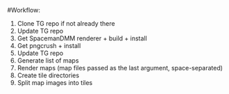 #Workflow:

1. Clone TG repo if not already there 
2. Update TG repo
3. Get SpacemanDMM renderer + build + install 
4. Get pngcrush + install
5. Update TG repo  
6. Generate list of maps 
7. Render maps (map files passed as the last argument, space-separated)
8. Create tile directories 
9. Split map images into tiles  